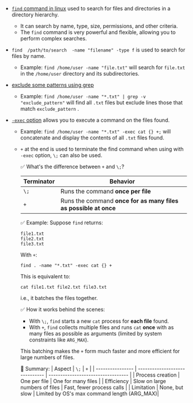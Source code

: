 - [`find` command in linux](https://youtu.be/skTiK_6DdqU?si=TRo_6eIKJACBwDP1&t=157) used to search for files and directories in a directory hierarchy.
    - It can search by name, type, size, permissions, and other criteria.
    - The `find` command is very powerful and flexible, allowing you to perform complex searches.

- `find  /path/to/search  -name "filename" -type f` is used to search for files by name.
    - Example: `find /home/user -name "file.txt"` will search for `file.txt` in the `/home/user` directory and its subdirectories.

- [exclude some patterns using grep](https://youtu.be/skTiK_6DdqU?si=-9iZork6ZykRXmjA&t=287)
    - Example: `find /home/user -name "*.txt" | grep -v "exclude_pattern"` will find all `.txt` files but exclude lines those that match `exclude_pattern` .

- [`-exec` option](https://youtu.be/skTiK_6DdqU?si=Eva2elsdpyDvGJPn&t=525) allows you to execute a command on the files found.
    - Example: `find /home/user -name "*.txt" -exec cat {} +;` will concatenate and display the contents of all `.txt` files found.
    - `+` at the end is used to terminate the find command when using with `-exec` option, `\;` can also be used. 

        ✅ What's the difference between `+` and `\;`?
            
        | Terminator | Behavior                                                        |
        | ---------- | --------------------------------------------------------------- |
        | `\;`       | Runs the command **once per file**                              |
        | `+`        | Runs the command **once for as many files as possible at once** |

        ✅ Example:
        Suppose `find` returns:
        ```
        file1.txt
        file2.txt
        file3.txt
        ```

        With `+`:
        ```shell
        find . -name "*.txt" -exec cat {} +
        ```
        This is equivalent to:
        ```shell
        cat file1.txt file2.txt file3.txt
        ```
        i.e., it batches the files together.

        ✅ How it works behind the scenes:

        - With `\;`, `find` starts a new `cat` process for **each file** found.
        - With `+`, `find` collects multiple files and runs `cat` **once** with as many files as possible as arguments (limited by system constraints like `ARG_MAX`).

        This batching makes the `+` form much faster and more efficient for large numbers of files.

        🧠 Summary:
        | Aspect           | `\;`                           | `+`                                |
        | ---------------- | ------------------------------ | ---------------------------------- |
        | Process creation | One per file                   | One for many files                 |
        | Efficiency       | Slow on large numbers of files | Fast, fewer process calls          |
        | Limitation       | None, but slow                 | Limited by OS's max command length (ARG_MAX)|

